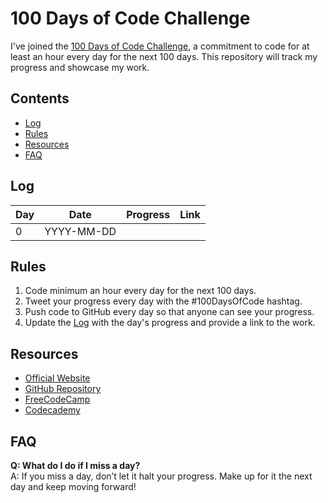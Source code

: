 # 100 Days of Code Challenge

I've joined the [100 Days of Code Challenge](https://www.100daysofcode.com/), a commitment to code for at least an hour every day for the next 100 days. This repository will track my progress and showcase my work.

## Contents

- [Log](#log)
- [Rules](#rules)
- [Resources](#resources)
- [FAQ](#faq)

## Log

| Day | Date       | Progress | Link |
|-----|------------|----------|------|
| 0   | YYYY-MM-DD |          |      |

## Rules

1. Code minimum an hour every day for the next 100 days.
2. Tweet your progress every day with the #100DaysOfCode hashtag.
3. Push code to GitHub every day so that anyone can see your progress.
4. Update the [Log](#log) with the day's progress and provide a link to the work.

## Resources

- [Official Website](https://www.100daysofcode.com/)
- [GitHub Repository](https://github.com/user/repo)
- [FreeCodeCamp](https://www.freecodecamp.org/)
- [Codecademy](https://www.codecademy.com/)

## FAQ

**Q: What do I do if I miss a day?**  
A: If you miss a day, don’t let it halt your progress. Make up for it the next day and keep moving forward!

